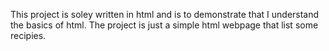 This project is soley written in html and is to demonstrate that I understand the basics of html.
The project is just a simple html webpage that list some recipies.  